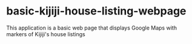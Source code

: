 # basic-kijiji-house-listing-webpage
This application is a basic web page that displays Google Maps with markers of Kijiji's house listings

